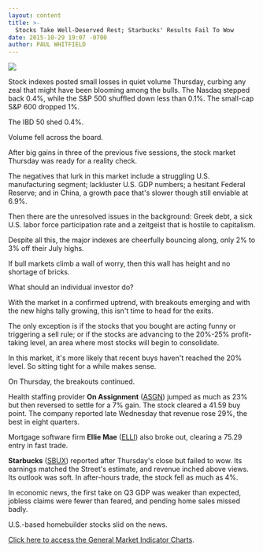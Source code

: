 ```yaml
---
layout: content
title: >-
  Stocks Take Well-Deserved Rest; Starbucks' Results Fail To Wow
date: 2015-10-29 19:07 -0700
author: PAUL WHITFIELD
---
```






![](https://www.investors.com/wp-content/uploads/ibd-migrated-images/MPv_151030_635817297685053795.png)









  

Stock indexes posted small losses in quiet volume Thursday, curbing any zeal that might have been blooming among the bulls. The Nasdaq stepped back 0.4%, while the S&P 500 shuffled down less than 0.1%. The small-cap S&P 600 dropped 1%.

  

The IBD 50 shed 0.4%.

  

Volume fell across the board.

  

After big gains in three of the previous five sessions, the stock market Thursday was ready for a reality check.

  

The negatives that lurk in this market include a struggling U.S. manufacturing segment; lackluster U.S. GDP numbers; a hesitant Federal Reserve; and in China, a growth pace that's slower though still enviable at 6.9%.

  

Then there are the unresolved issues in the background: Greek debt, a sick U.S. labor force participation rate and a zeitgeist that is hostile to capitalism.

  

Despite all this, the major indexes are cheerfully bouncing along, only 2% to 3% off their July highs.

  

If bull markets climb a wall of worry, then this wall has height and no shortage of bricks.

  

What should an individual investor do?

  

With the market in a confirmed uptrend, with breakouts emerging and with the new highs tally growing, this isn't time to head for the exits.

  

The only exception is if the stocks that you bought are acting funny or triggering a sell rule; or if the stocks are advancing to the 20%-25% profit-taking level, an area where most stocks will begin to consolidate.

  

In this market, it's more likely that recent buys haven't reached the 20% level. So sitting tight for a while makes sense.

  

On Thursday, the breakouts continued.

  

Health staffing provider **On Assignment** ([ASGN](https://research.investors.com/quote.aspx?symbol=ASGN)) jumped as much as 23% but then reversed to settle for a 7% gain. The stock cleared a 41.59 buy point. The company reported late Wednesday that revenue rose 29%, the best in eight quarters.

  

Mortgage software firm **Ellie Mae** ([ELLI](https://research.investors.com/quote.aspx?symbol=ELLI)) also broke out, clearing a 75.29 entry in fast trade.

  

**Starbucks** ([SBUX](https://research.investors.com/quote.aspx?symbol=SBUX)) reported after Thursday's close but failed to wow. Its earnings matched the Street's estimate, and revenue inched above views. Its outlook was soft. In after-hours trade, the stock fell as much as 4%.

  

In economic news, the first take on Q3 GDP was weaker than expected, jobless claims were fewer than feared, and pending home sales missed badly.

  

U.S.-based homebuilder stocks slid on the news.

  

[Click here to access the General Market Indicator Charts](https://www.investors.com/pdf/GMI_103015.pdf).




